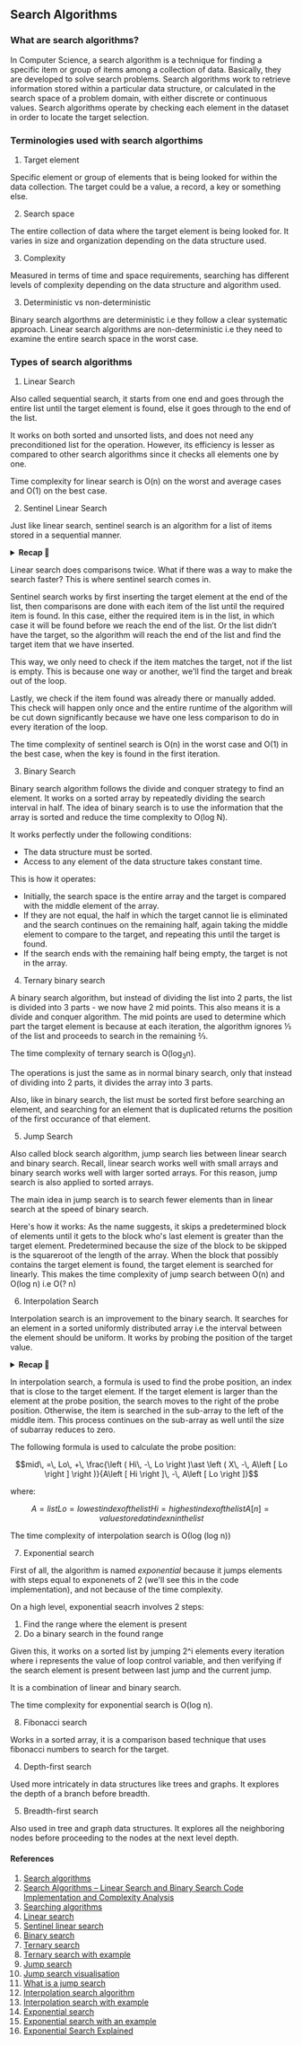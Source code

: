 ## Search Algorithms

### What are search algorithms?
<p>
In Computer Science, a search algorithm is a technique for finding a specific item or group of items among a collection of data. Basically, they are developed to solve search problems.
Search algorithms work to retrieve information stored within a particular data structure, or calculated in the search space of a problem domain, with either discrete or continuous values.
Search algorithms operate by checking each element in the dataset in order to locate the target selection. 
</p>

### Terminologies used with search algorthims
1. Target element
<p>
Specific element or group of elements that is being looked for within the data collection. The target could be a value, a record, a key or something else.
</p>

2. Search space
<p>
The entire collection of data where the target element is being looked for. It varies in size and organization depending on the data structure used.
</p>

3. Complexity
<p>
Measured in terms of time and space requirements, searching has different levels of complexity depending on the data structure and algorithm used.
</p>

3. Deterministic vs non-deterministic
<p>
Binary search algorthms are deterministic i.e they follow a clear systematic approach.
Linear search algorithms are non-deterministic i.e they need to examine the entire search space in the worst case.
</p>

### Types of search algorithms

1. Linear Search
<p>
Also called sequential search, it starts from one end and goes through the entire list until the target element is found, else it goes through to the end of the list.

It works on both sorted and unsorted lists, and does not need any preconditioned list for the operation. However, its efficiency is lesser as compared to other search algorithms since it checks all elements one by one.

Time complexity for linear search is O(n) on the worst and average cases and O(1) on the best case.
</p>

2. Sentinel Linear Search
<p>
Just like linear search, sentinel search is an algorithm for a list of items stored in a sequential manner.

<details>
  <summary><strong>Recap 🔄</strong></summary>

  - Linear search works by going through each item of the list in a linear fashion, comparing it to the target. This results to either finding the required item or not.

  - It does this by making two comparisons in every iteration
        - First iteration: check if the we're at the end of the list
        - Second iteration: check if current item matches the target or not
</details>

Linear search does comparisons twice. What if there was a way to make the search faster? This is where sentinel search comes in.

Sentinel search works by first inserting the target element at the end of the list, then comparisons are done with each item of the list until the required item is found. In this case, either the required item is in the list, in which case it will be found before we reach the end of the list. Or the list didn’t have the target, so the algorithm will reach the end of the list and find the target item that we have inserted.

This way, we only need to check if the item matches the target, not if the list is empty. This is because one way or another, we'll find the target and break out of the loop.

Lastly, we check if the item found was already there or manually added. This check will happen only once and the entire runtime of the algorithm will be cut down significantly because we have one less comparison to do in every iteration of the loop.

The time complexity of sentinel search is O(n) in the worst case and O(1) in the best case, when the key is found in the first iteration.
</p>

3. Binary Search
<p>
Binary search algorithm follows the divide and conquer strategy to find an element. It works on a sorted array by repeatedly dividing the search interval in half. The idea of binary search is to use the information that the array is sorted and reduce the time complexity to O(log N).

It works perfectly under the following conditions:
- The data structure must be sorted.
- Access to any element of the data structure takes constant time.

This is how it operates:
- Initially, the search space is the entire array and the target is compared with the middle element of the array.
- If they are not equal, the half in which the target cannot lie is eliminated and the search continues on the remaining half, again taking the middle element to compare to the target, and repeating this until the target is found.
- If the search ends with the remaining half being empty, the target is not in the array.
</p>

4. Ternary binary search
<p>
A binary search algorithm, but instead of dividing the list into 2 parts, the list is divided into 3 parts - we now have 2 mid points. This also means it is a divide and conquer algorithm. The mid points are used to determine which part the target element is because at each iteration, the algorithm ignores ⅓ of the list and proceeds to search in the remaining ⅔.

The time complexity of ternary search is O(log<sub>3</sub>n).

The operations is just the same as in normal binary search, only that instead of dividing into 2 parts, it divides the array into 3 parts.

Also, like in binary search, the list must be sorted first before searching an element, and searching for an element that is duplicated returns the position of the first occurance of that element.
</p>

5. Jump Search
<p>
Also called block search algorithm, jump search lies between linear search and binary search. Recall, linear search works well with small arrays and binary search works well with larger sorted arrays. For this reason, jump search is also applied to sorted arrays.

The main idea in jump search is to search fewer elements than in linear search at the speed of binary search.

Here's how it works:
As the name suggests, it skips a predetermined block of elements until it gets to the block who's last element is greater than the target element.
Predetermined because the size of the block to be skipped is the squareroot of the length of the array.
When the block that possibly contains the target element is found, the target element is searched for linearly.
This makes the time complexity of jump search between O(n) and O(log n) i.e O(? n)
</p>

6. Interpolation Search
<p>
Interpolation search is an improvement to the binary search. It searches for an element in a sorted uniformly distributed array i.e the interval between the element should be uniform. It works by probing the position of the target value.

<details>
  <summary><strong>Recap 🔄</strong></summary>

  - Binary search algorithm searches for an element by dividing the sorted array into 2 parts.
  - It does not take advantage of probing for the position of the target element.
</details>

In interpolation search, a formula is used to find the probe position, an index that is close to the target element. If the target element is larger than the element at the probe position, the search moves to the right of the probe position. Otherwise, the item is searched in the sub-array to the left of the middle item. This process continues on the sub-array as well until the size of subarray reduces to zero.

The following formula is used to calculate the probe position:


$$mid\, =\, Lo\, +\, \frac{\left ( Hi\, -\, Lo \right )\ast \left ( X\, -\, A\left [ Lo \right ] \right )}{A\left [ Hi \right ]\, -\, A\left [ Lo \right ]}$$

where:
```math

A = list
Lo = lowest index of the list
Hi = highest index of the list
A[n] = value stored at index n in the list

```

The time complexity of interpolation search is Ο(log (log n))
</p>

7. Exponential search
<p>
First of all, the algorithm is named <i>exponential</i> because it jumps elements with steps equal to exponenets of 2 (we'll see this in the code implementation), and not because of the time complexity.

On a high level, exponential seacrh involves 2 steps:
1. Find the range where the element is present
2. Do a binary search in the found range

Given this, it works on a sorted list by jumping 2^i elements every iteration where i represents the value of loop control variable, and then verifying if the search element is present between last jump and the current jump. 

It is a combination of linear and binary search.

The time complexity for exponential search is O(log n).
</p>

8. Fibonacci search
<p>
Works in a sorted array, it is a comparison based technique that uses fibonacci numbers to search for the target. 
</p>

4. Depth-first search
<p>
Used more intricately in data structures like trees and graphs. It explores the depth of a branch before breadth.
</p>

5. Breadth-first search
<p>
Also used in tree and graph data structures. It explores all the neighboring nodes before proceeding to the nodes at the next level depth.
</p>

#### References
1. [Search algorithms](https://en.wikipedia.org/wiki/Search_algorithm)
2. [Search Algorithms – Linear Search and Binary Search Code Implementation and Complexity Analysis](https://www.freecodecamp.org/news/search-algorithms-linear-and-binary-search-explained/)
3. [Searching algorithms](https://www.geeksforgeeks.org/searching-algorithms/)
4. [Linear search](https://www.geeksforgeeks.org/linear-search/)
5. [Sentinel linear search](https://www.askpython.com/python/examples/sentinel-search)
6. [Binary search](https://www.geeksforgeeks.org/binary-search/)
7. [Ternary search](https://www.geeksforgeeks.org/ternary-search/)
8. [Ternary search with example](https://www.youtube.com/watch?v=WyWL1PBNvb8)
9. [Jump search](https://www.geeksforgeeks.org/jump-search/)
10. [Jump search visualisation](https://harkishen-singh.github.io/jump-search-visualisation/)
11. [What is a jump search](https://www.educative.io/answers/what-is-a-jump-search)
12. [Interpolation search algorithm](https://www.tutorialspoint.com/data_structures_algorithms/interpolation_search_algorithm.htm)
13. [Interpolation search with example](https://www.youtube.com/watch?v=iMVKo1vXVsw)
14. [Exponential search](https://www.geeksforgeeks.org/exponential-search/)
15. [Exponential search with an example](https://www.youtube.com/watch?v=PaGRX7llaWU)
16. [Exponential Search Explained](https://www.freecodecamp.org/news/search-algorithms-exponential-search-explained/)
